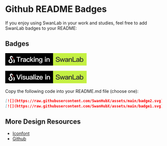 # Github README Badges

If you enjoy using SwanLab in your work and studies, feel free to add SwanLab badges to your README:

## Badges

[![](https://raw.githubusercontent.com/SwanHubX/assets/main/badge2.svg)](https://swanlab.cn)

[![](https://raw.githubusercontent.com/SwanHubX/assets/main/badge1.svg)](https://swanlab.cn)

Copy the following code into your README.md file (choose one):

```markdown
[![](https://raw.githubusercontent.com/SwanHubX/assets/main/badge2.svg)](your experiment url)
[![](https://raw.githubusercontent.com/SwanHubX/assets/main/badge1.svg)](your experiment url)
```

## More Design Resources

- [Iconfont](https://www.iconfont.cn/search/index?searchType=icon&q=swanlab)
- [Github](https://github.com/SwanHubX/assets)